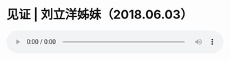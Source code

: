 # 见证 | 刘立洋姊妹（2018.06.03）

<audio style="width: 100%;" preload="false" controls controlslist="nodownload"><source src="//cdn.simai.ml/audio/mp3/old/25056.mp3" type="audio/mpeg">Your browser does not support the audio element.</audio>


